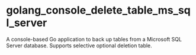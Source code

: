 # golang_console_delete_table_ms_sql_server
A console-based Go application to back up tables from a Microsoft SQL Server database. Supports selective optional deletion table.
